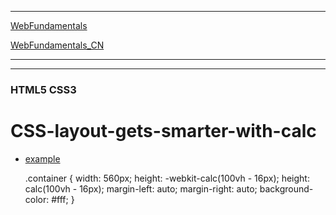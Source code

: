 
*** 
[WebFundamentals](https://github.com/google/WebFundamentals/blob/master/src/content/en/updates/posts/2012/03/CSS-layout-gets-smarter-with-calc.markdown)

[WebFundamentals_CN](https://github.com/google/WebFundamentals/blob/master/src/content/zh/updates/posts/2012/03/CSS-layout-gets-smarter-with-calc.markdown)

***
***

### HTML5 CSS3 

# CSS-layout-gets-smarter-with-calc

* [example](http://www.imooc.com/code/4395)

    .container {
			width: 560px; 
			height: -webkit-calc(100vh - 16px); 
			height: calc(100vh - 16px);
			margin-left: auto; margin-right: auto;
			background-color: #fff;
		}
